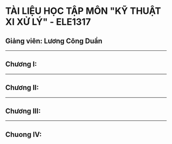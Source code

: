 # TÀI LIỆU HỌC TẬP MÔN "KỸ THUẬT XI XỬ LÝ" - ELE1317
## Giảng viên: Lương Công Duẩn
----------------------------------------------------------------
## Chương I: 

----------------------------------------------------------------
## Chương II:

----------------------------------------------------------------
## Chương III:

----------------------------------------------------------------
## Chuong IV: 
